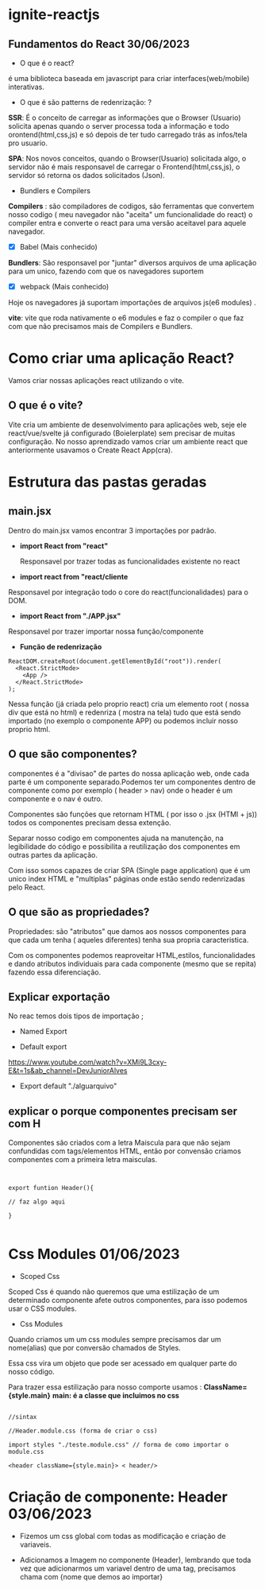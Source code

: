 # ignite-reactjs

## Fundamentos do React 30/06/2023

- O que é o react?

é uma biblioteca baseada em javascript para criar interfaces(web/mobile) interativas.

- O que é são patterns de redenrização: ?

**SSR**: É o conceito de carregar as informações que o Browser (Usuario) solicita apenas quando o server processa toda a informação e todo orontend(html,css,js) e só depois de ter tudo carregado trás as infos/tela pro usuario.

**SPA**: Nos novos conceitos, quando o Browser(Usuario) solicitada algo, o servidor não é mais responsavel de carregar o Frontend(html,css,js), o servidor só retorna os dados solicitados (Json).

- Bundlers e Compilers

**Compilers** : são compiladores de codigos, são ferramentas que convertem nosso codigo ( meu navegador não "aceita" um funcionalidade do react) o compiler entra e converte o react para uma versão aceitavel para aquele navegador.

-[x] Babel (Mais conhecido)

**Bundlers**: São responsavel por "juntar" diversos arquivos de uma aplicação para um unico, fazendo com que os navegadores suportem

-[x] webpack (Mais conhecido)

Hoje os navegadores já suportam importações de arquivos js(e6 modules) .

**vite**: vite que roda nativamente o e6 modules e faz o compiler o que faz com que não precisamos mais de Compilers e Bundlers.

# Como criar uma aplicação React?

Vamos criar nossas aplicações react utilizando o vite.

## O que é o vite?

Vite cria um ambiente de desenvolvimento para aplicações web, seje ele react/vue/svelte já configurado (Boielerplate) sem precisar de muitas configuração. No nosso aprendizado vamos criar um ambiente react que anteriormente usavamos o Create React App(cra).

# Estrutura das pastas geradas

## main.jsx

Dentro do main.jsx vamos encontrar 3 importações por padrão.

- **import React from "react"**

  Responsavel por trazer todas as funcionalidades existente no react

- **import react from "react/cliente**

Responsavel por integração todo o core do react(funcionalidades) para o DOM.

- **import React from "./APP.jsx"**

Responsavel por trazer importar nossa função/componente

- **Função de redenrização**

```react:
ReactDOM.createRoot(document.getElementById("root")).render(
  <React.StrictMode>
    <App />
  </React.StrictMode>
);

```

Nessa função (já criada pelo proprio react) cria um elemento root ( nossa div que está no html) e redenriza ( mostra na tela) tudo que está sendo importado (no exemplo o componente APP) ou podemos incluir nosso proprio html.

## O que são componentes?

componentes é a "divisao" de partes do nossa aplicação web, onde cada parte é um componente separado.Podemos ter um componentes dentro de componente como por exemplo ( header > nav) onde o header é um componente e o nav é outro.

Componentes são funções que retornam HTML ( por isso o .jsx (HTMl + js)) todos os componentes precisam dessa extenção.

Separar nosso codigo em componentes ajuda na manutenção, na legibilidade do código e possibilita a reutilização dos componentes em outras partes da aplicação.

Com isso somos capazes de criar SPA (Single page application) que é um unico index HTML e "multiplas" páginas onde estão sendo redenrizadas pelo React.

## O que são as propriedades?

Propriedades: são "atributos" que damos aos nossos componentes para que cada um tenha ( aqueles diferentes) tenha sua propria caracteristica.

Com os componentes podemos reaproveitar HTML,estilos, funcionalidades e dando atributos individuais para cada componente (mesmo que se repita) fazendo essa diferenciação.

## Explicar exportação

No reac temos dois tipos de importação ;

- Named Export

- Default export

https://www.youtube.com/watch?v=XMi9L3cxy-E&t=1s&ab_channel=DevJuniorAlves

- Export default "./alguarquivo"

## explicar o porque componentes precisam ser com H

Componentes são criados com a letra Maiscula para que não sejam confundidas com tags/elementos HTML, então por convensão criamos componentes com a primeira letra maisculas.

```js:


export funtion Header(){

// faz algo aqui

}


```

# Css Modules 01/06/2023

- Scoped Css

Scoped Css é quando não queremos que uma estilização de um determinado componente afete outros componentes, para isso podemos usar o CSS modules.

- Css Modules

Quando criamos um um css modules sempre precisamos dar um nome(alias) que por conversão chamados de Styles.

Essa css vira um objeto que pode ser acessado em qualquer parte do nosso código.

Para trazer essa estilização para nosso comporte usamos : **ClassName={style.main}** **main: é a classe que incluimos no css**

```js:

//sintax

//Header.module.css (forma de criar o css)

import styles "./teste.module.css" // forma de como importar o module.css

<header className={style.main}> < header/>

```

# Criação de componente: Header 03/06/2023

- Fizemos um css global com todas as modificação e criação de variaveis.

- Adicionamos a Imagem no componente (Header), lembrando que toda vez que adicionarmos um variavel dentro de uma tag, precisamos chama com {nome que demos ao importar}
